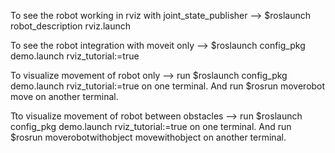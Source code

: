 To see the robot working in rviz with joint_state_publisher -->
  $roslaunch robot_description rviz.launch
  
To see the robot integration with moveit only -->
	$roslaunch config_pkg demo.launch rviz_tutorial:=true
  
To visualize movement of robot only -->
  run
      $roslaunch config_pkg demo.launch rviz_tutorial:=true
  on one terminal. And run
	    $rosrun moverobot move
  on another terminal.
  
Tto visualize movement of robot between obstacles -->
  run
      $roslaunch config_pkg demo.launch rviz_tutorial:=true
  on one terminal. And run
	    $rosrun moverobotwithobject movewithobject
  on another terminal.
